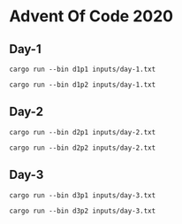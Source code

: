 # Advent Of Code 2020

## Day-1

`cargo run --bin d1p1 inputs/day-1.txt`

`cargo run --bin d1p2 inputs/day-1.txt`

## Day-2

`cargo run --bin d2p1 inputs/day-2.txt`

`cargo run --bin d2p2 inputs/day-2.txt`

## Day-3

`cargo run --bin d3p1 inputs/day-3.txt`

`cargo run --bin d3p2 inputs/day-3.txt`
